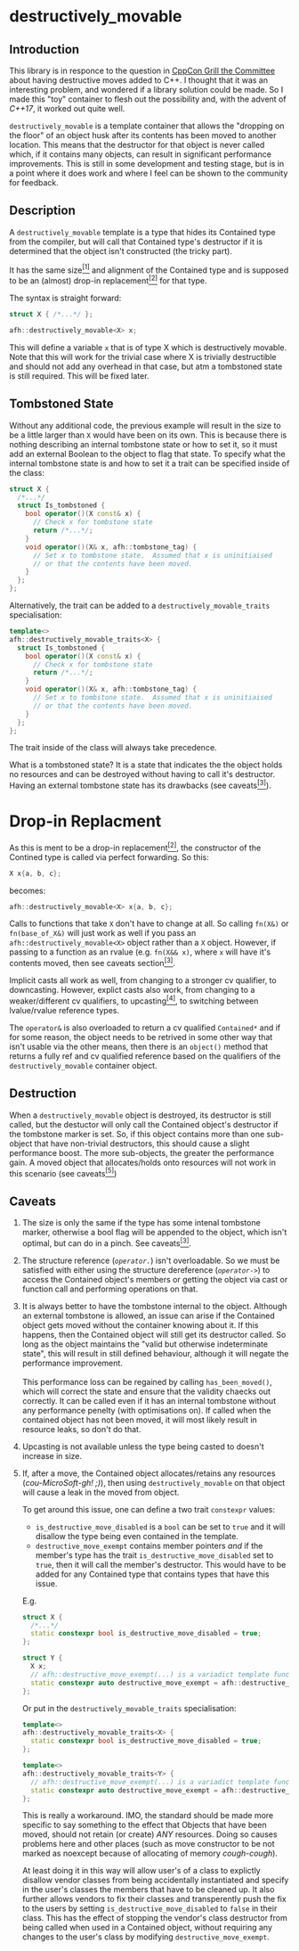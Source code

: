 # destructively_movable

## Introduction

This library is in responce to the question in [CppCon Grill the Committee](https://youtu.be/cH0nJPbMFAY?t=1263) about having destructive moves added to C++.  I thought that it was an interesting problem, and wondered if a library solution could be made.  So I made this "toy" container to flesh out the possibility and, with the advent of *C++17*, it worked out quite well.

`destructively_movable` is a template container that allows the "dropping on the floor" of an object husk after its contents has been moved to another location.  This means that the destructor for that object is never called which, if it contains many objects, can result in significant performance improvements.  This is still in some development and testing stage, but is in a point where it does work and where I feel can be shown to the community for feedback.

## Description

A `destructively_movable` template is a type that hides its Contained type from the compiler, but will call that Contained type's destructor if it is determined that the object isn't constructed (the tricky part).

It has the same size[<sup>[1]</sup>](#caveat-same-size) and alignment of the Contained type and is supposed to be an (almost) drop-in replacement[<sup>[2]</sup>](#caveat-drop-in-replacement) for that type.

The syntax is straight forward:

```c++
struct X { /*...*/ };

afh::destructively_movable<X> x;
```

This will define a variable `x` that is of type X which is destructively movable.  Note that this will work for the trivial case where X is trivially destructible and should not add any overhead in that case, but atm a tombstoned state is still required.  This will be fixed later.

## Tombstoned State

Without any additional code, the previous example will result in the size to be a little larger than `X` would have been on its own.  This is because there is nothing describing an internal tombstone state or how to set it, so it must add an external Boolean to the object to flag that state.  To specify what the internal tombstone state is and how to set it a trait can be specified inside of the class:

```c++
struct X {
  /*...*/
  struct Is_tombstoned {
    bool operator()(X const& x) {
      // Check x for tombstone state
      return /*...*/;
    }
    void operator()(X& x, afh::tombstone_tag) {
      // Set x to tombstone state.  Assumed that x is uninitiaised
      // or that the contents have been moved.
    }
  };
};
```

Alternatively, the trait can be added to a `destructively_movable_traits` specialisation:
```c++
template<>
afh::destructively_movable_traits<X> {
  struct Is_tombstoned {
    bool operator()(X const& x) {
      // Check x for tombstone state
      return /*...*/;
    }
    void operator()(X& x, afh::tombstone_tag) {
      // Set x to tombstone state.  Assumed that x is uninitiaised
      // or that the contents have been moved.
    }
  };
};
```

The trait inside of the class will always take precedence.

What is a tombstoned state?  It is a state that indicates the the object holds no resources and can be destroyed without having to call it's destructor.  Having an external tombstone state has its drawbacks (see caveats[<sup>[3]</sup>](#caveat-external-tombstone)).

# Drop-in Replacment
As this is ment to be a drop-in replacement[<sup>[2]</sup>](#caveat-drop-in-replacement), the constructor of the Contined type is called via perfect forwarding.  So this:

```c++
X x{a, b, c};
```

becomes:
```c++
afh::destructively_movable<X> x{a, b, c};
```

Calls to functions that take `X` don't have to change at all.  So calling `fn(X&)` or `fn(base_of_X&)` will just work as well if you pass an `afh::destructively_movable<X>` object rather than a `X` object.  However, if passing to a function as an rvalue (e.g. `fn(X&& x)`, where `x` will have it's contents moved, then see caveats section[<sup>[3]</sup>](#caveat-external-tombstone).

Implicit casts all work as well, from changing to a stronger cv qualifier, to downcasting.  However, explict casts also work, from changing to a weaker/different cv qualifiers, to upcasting[<sup>[4]</sup>](#caveat-upcasting), to switching between lvalue/rvalue reference types.

The `operator&` is also overloaded to return a cv qualified `Contained*` and if for some reason, the object needs to be retrived in some other way that isn't usable via the other means, then there is an `object()` method that returns a fully ref and cv qualified reference based on the qualifiers of the `destructively_movable` container object.

## Destruction
When a `destructively_movable` object is destroyed, its destructor is still called, but the destuctor will only call the Contained object's destructor if the tombstone marker is set.  So, if this object contains more than one sub-object that have non-trivial destructors, this should cause a slight performance boost.  The more sub-objects, the greater the performance gain.  A moved object that allocates/holds onto resources will not work in this scenario (see caveats[<sup>[5]</sup>](#caveat-hold-resource-after-move))

## Caveats

1. <a name="caveat-same-size"></a>
   The size is only the same if the type has some intenal tombstone marker, otherwise a bool flag will be appended to the object, which isn't optimal, but can do in a pinch.  See caveats[<sup>[3]</sup>](#caveat-external-tombstone).

2. <a name="caveat-drop-in-replacement"></a>
   The structure reference (*`operator.`*) isn't overloadable.  So we must be satisfied with either using the structure dereference (*`operator->`*) to access the Contained object's members or getting the object via cast or function call and performing operations on that.

3. <a name="caveat-external-tombstone"></a>
   It is always better to have the tombstone internal to the object.  Although an external tombstone is allowed, an issue can arise if the Contained object gets moved without the container knowing about it.  If this happens, then the Contained object will still get its destructor called.  So long as the object maintains the "valid but otherwise indeterminate state", this will result in still defined behaviour, although it will negate the performance improvement.\
\
   This performance loss can be regained by calling `has_been_moved()`, which will correct the state and ensure that the validity chaecks out correctly.  It can be called even if it has an internal tombstone without any performance penelty (with optimisations on). If called when the contained object has not been moved, it will most likely result in resource leaks, so don't do that.

4. <a name="caveat-upcasting"></a>
   Upcasting is not available unless the type being casted to doesn't increase in size.

5. <a name="caveat-hold-resource-after-move"></a>
   If, after a move, the Contained object allocates/retains any resources (*cou-MicroSoft-gh! ;)*), then using `destructively_movable` on that object will cause a leak in the moved from object.

   To get around this issue, one can define a two trait `constexpr` values:
   - `is_destructive_move_disabled` is a `bool` can be set to `true` and it will disallow the type being even contained in the template.
   - `destructive_move_exempt` contains member pointers *and* if the member's type has the trait `is_destructive_move_disabled` set to `true`, then it will call the member's destructor.  This would have to be added for any Contained type that contains types that have this issue.

    E.g.
    ```c++
    struct X {
      /*...*/
      static constexpr bool is_destructive_move_disabled = true;
    };

    struct Y {
      X x;
      // afh::destructive_move_exempt(...) is a variadict template function.
      static constexpr auto destructive_move_exempt = afh::destructive_move_exempt(&X::x);
    };
    ```

    Or put in the `destructively_movable_traits` specialisation:
    ```c++
    template<>
    afh::destructively_movable_traits<X> {
      static constexpr bool is_destructive_move_disabled = true;
    };

    template<>
    afh::destructively_movable_traits<Y> {
      // afh::destructive_move_exempt(...) is a variadict template function.
      static constexpr auto destructive_move_exempt = afh::destructive_move_exempt(&X::x);
    };
    ```

    This is really a workaround.  IMO, the standard should be made more specific to say something to the effect that Objects that have been moved, should not retain (or create) *ANY* resources.  Doing so causes problems here and other places (such as move constructor to be not marked as noexcept because of allocating of memory *cough-cough*).

    At least doing it in this way will allow user's of a class to explictly disallow vendor classes from being accidentally instantiated and specify in the user's classes the members that have to be cleaned up.  It also further allows vendors to fix their classes and transperently push the fix to the users by setting `is_destructive_move_disabled` to `false` in their class. This has the effect of stopping the vendor's class destructor from being called when used in a Contained object, without requiring any changes to the user's class by modifying `destructive_move_exempt`.